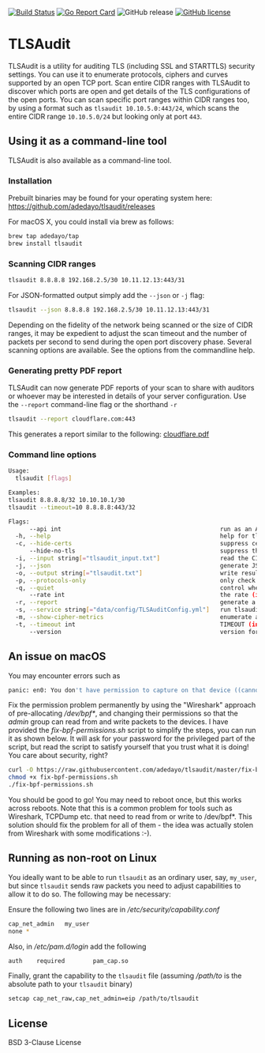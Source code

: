 [![Build Status](https://travis-ci.org/adedayo/tlsaudit.svg?branch=master)](https://travis-ci.org/adedayo/tlsaudit)
[![Go Report Card](https://goreportcard.com/badge/github.com/adedayo/tlsaudit)](https://goreportcard.com/report/github.com/adedayo/tlsaudit)
![GitHub release](https://img.shields.io/github/release/adedayo/tlsaudit.svg)
[![GitHub license](https://img.shields.io/github/license/adedayo/tlsaudit.svg)](https://github.com/adedayo/tlsaudit/blob/master/LICENSE)

# TLSAudit 
TLSAudit is a utility for auditing TLS (including SSL and STARTTLS) security settings. You can use it to enumerate protocols, ciphers and curves supported by an open TCP port. Scan entire CIDR ranges with TLSAudit to discover which ports are open and get details of the TLS configurations of the open ports. You can scan specific port ranges within CIDR ranges too, by using a format such as `tlsaudit 10.10.5.0:443/24`, which scans the entire CIDR range `10.10.5.0/24` but looking only at port `443`. 

## Using it as a command-line tool
TLSAudit is also available as a command-line tool. 

### Installation
Prebuilt binaries may be found for your operating system here: https://github.com/adedayo/tlsaudit/releases

For macOS X, you could install via brew as follows:
```bash
brew tap adedayo/tap
brew install tlsaudit
``` 

### Scanning CIDR ranges

```bash
tlsaudit 8.8.8.8 192.168.2.5/30 10.11.12.13:443/31
```

For JSON-formatted output simply add the `--json` or `-j` flag:

```bash
tlsaudit --json 8.8.8.8 192.168.2.5/30 10.11.12.13:443/31
```
Depending on the fidelity of the network being scanned or the size of CIDR ranges, it may be expedient to adjust the scan timeout and the number of packets per second to send during the open port discovery phase. Several scanning options are available. See the options from the commandline help.

### Generating pretty PDF report

TLSAudit can now generate PDF reports of your scan to share with auditors or whoever may be interested in details of your server configuration.
Use the `--report` command-line flag or the shorthand `-r`

```bash
tlsaudit --report cloudflare.com:443
```

This generates a report similar to the following: [cloudflare.pdf](https://github.com/adedayo/tlsaudit/blob/master/cloudflare.pdf)

### Command line options

```bash
Usage:
  tlsaudit [flags]

Examples:
tlsaudit 8.8.8.8/32 10.10.10.1/30
tlsaudit --timeout=10 8.8.8.8:443/32

Flags:
      --api int                                             run as an API service on the specified port (default 12345)
  -h, --help                                                help for tlsaudit
  -c, --hide-certs                                          suppress certificate information in output (default: false)
      --hide-no-tls                                         suppress the display of ports with no TLS support in output. Note that non-open ports will be shown as not supporting TLS when ports are explicitly specified in the host to audit, bypassing host port scan, which makes this flag particularly useful (default: false)
  -i, --input string[="tlsaudit_input.txt"]                 read the CIDR range, IPs and domains to scan from an input FILE separated by commas, or newlines (default "tlsaudit_input.txt")
  -j, --json                                                generate JSON output
  -o, --output string[="tlsaudit.txt"]                      write results into an output FILE (default "tlsaudit.txt")
  -p, --protocols-only                                      only check supported protocols - will not do detailed checks on supported ciphers (default: false)
  -q, --quiet                                               control whether to produce a running commentary of progress or stay quiet till the end (default: false)
      --rate int                                            the rate (in packets per second) that we should use to scan for open ports (default 1000)
  -r, --report                                              generate a PDF report of the scan. Requires asciidoctor-pdf installed (default: false)
  -s, --service string[="data/config/TLSAuditConfig.yml"]   run tlsaudit as a service (default "data/config/TLSAuditConfig.yml")
  -m, --show-cipher-metrics                                 enumerate all ciphers and show associated security and performance metrics (default: false)
  -t, --timeout int                                         TIMEOUT (in seconds) to adjust how much we are willing to wait for servers to come back with responses. Smaller timeout sacrifices accuracy for speed (default 5)
      --version                                             version for tlsaudit                                          version for tlsaudit
```

## An issue on macOS
You may encounter errors such as 
```bash
panic: en0: You don't have permission to capture on that device ((cannot open BPF device) /dev/bpf0: Permission denied)
```
Fix the permission problem permanently by using the "Wireshark" approach of pre-allocating _/dev/bpf*_, and changing their permissions so that the _admin_ group can read from and write packets to the devices. I have provided the _fix-bpf-permissions.sh_ script to simplify the steps, you can run it as shown below. It will ask for your password for the privileged part of the script, but read the script to satisfy yourself that you trust what it is doing! You care about security, right?

```bash
curl -O https://raw.githubusercontent.com/adedayo/tlsaudit/master/fix-bpf-permissions.sh
chmod +x fix-bpf-permissions.sh
./fix-bpf-permissions.sh  
```

You should be good to go! You may need to reboot once, but this works across reboots. Note that this is a common problem for tools such as Wireshark, TCPDump etc. that need to read from or write to /dev/bpf*. This solution should fix the problem for all of them - the idea was actually stolen from Wireshark with some modifications :-).

## Running as non-root on Linux
You ideally want to be able to run `tlsaudit` as an ordinary user, say, `my_user`, but since `tlsaudit` sends raw packets you need to adjust capabilities to allow it to do so. The following may be necessary:

Ensure the following two lines are in _/etc/security/capability.conf_
```bash
cap_net_admin   my_user
none *
```

Also, in _/etc/pam.d/login_ add the following 
```bash
auth    required        pam_cap.so
```

Finally, grant the capability to the `tlsaudit` file (assuming _/path/to_ is the absolute path to your `tlsaudit` binary)
```bash
setcap cap_net_raw,cap_net_admin=eip /path/to/tlsaudit
```
## License
BSD 3-Clause License